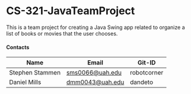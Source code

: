 # CS-321-JavaTeamProject

This is a team project for creating a Java Swing app related to organize a list of books or movies that the user chooses.


#### Contacts

| Name | Email | Git-ID |
| --- | --- | --- |
| Stephen Stammen | sms0066@uah.edu | robotcorner |
| Daniel Mills | dmm0043@uah.edu | dandeto |
